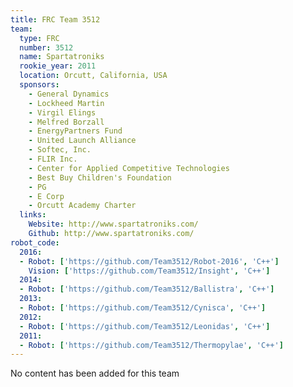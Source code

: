 ```yaml
---
title: FRC Team 3512
team:
  type: FRC
  number: 3512
  name: Spartatroniks
  rookie_year: 2011
  location: Orcutt, California, USA
  sponsors:
    - General Dynamics
    - Lockheed Martin
    - Virgil Elings
    - Melfred Borzall
    - EnergyPartners Fund
    - United Launch Alliance
    - Softec, Inc.
    - FLIR Inc.
    - Center for Applied Competitive Technologies
    - Best Buy Children's Foundation
    - PG
    - E Corp
    - Orcutt Academy Charter
  links:
    Website: http://www.spartatroniks.com/
    Github: http://www.spartatroniks.com/
robot_code:
  2016:
  - Robot: ['https://github.com/Team3512/Robot-2016', 'C++']
    Vision: ['https://github.com/Team3512/Insight', 'C++']
  2014:
  - Robot: ['https://github.com/Team3512/Ballistra', 'C++']
  2013:
  - Robot: ['https://github.com/Team3512/Cynisca', 'C++']
  2012:
  - Robot: ['https://github.com/Team3512/Leonidas', 'C++']
  2011:
  - Robot: ['https://github.com/Team3512/Thermopylae', 'C++']
---
```

No content has been added for this team